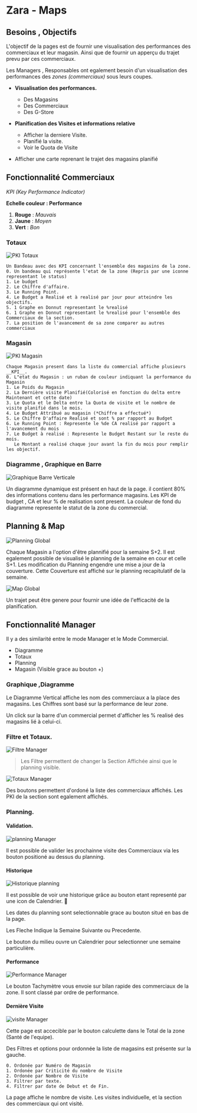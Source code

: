 # Zara - Maps #

## Besoins , Objectifs ##
L'objectif de la pages est de fournir une visualisation des performances des commerciaux et leur magasin.
Ainsi que de fournir un apperçu du trajet prevu par ces commerciaux.

Les Managers , Responsables ont egalement besoin d'un visualisation des performances des _zones (commerciaux)_ sous leurs coupes.

*   **Visualisation des performances.**
    * Des Magasins
    * Des Commerciaux
    * Des G-Store

*   **Planification des Visites et informations relative**
    * Afficher la derniere Visite.
    * Planifié la visite.
    * Voir le Quota de Visite

* Afficher une carte reprenant le trajet des magasins planifié

## Fonctionnalité Commerciaux
_KPI_ *(Key Performance Indicator)*

__Echelle couleur : Performance__

1. __Rouge__ : *Mauvais*
2. __Jaune__ : *Moyen*
3. __Vert__ : *Bon*

### Totaux
![PKI Totaux](/Total.jpg "Total.jpg")

    Un Bandeau avec des KPI concernant l'ensemble des magasins de la zone.
    0. Un bandeau qui représente l'etat de la zone (Repris par une iconne representant le status)
    1. Le budget
    2. Le Chiffre d'affaire.
    3. Le Running Point.
    4. Le Budget a Realisé et à realisé par jour pour atteindre les objectifs.
    5. 1 Graphe en Donnut representant le %realisé
    6. 1 Graphe en Donnut representant le %realisé pour l'ensemble des Commerciaux de la section.
    7. La position de l'avancement de sa zone comparer au autres commerciaux

### Magasin
![PKI Magasin ](/PKIMAG.jpg "PKIMAG.jpg")

    Chaque Magasin present dans la liste du commercial affiche plusieurs __KPI__.
    0. L"etat du Magasin : un ruban de couleur indiquant la performance du Magasin
    1. Le Poids du Magasin
    2. La Dernière visite Planifié(Colorisé en fonction du delta entre Maintenant et cette date)
    3. Le Quota et le Delta entre la Quota de visite et le nombre de visite planifié dans le mois.
    4. Le Budget Attribué au magasin (*Chiffre a effectué*)
    5. Le Chiffre D'affaire Realisé et sont % par rapport au Budget
    6. Le Running Point : Represente le %de CA realisé par rapport a l'avancement du mois
    7. Le Budget à realisé : Represente le Budget Restant sur le reste du mois.
       Le Montant a realisé chaque jour avant la fin du mois pour remplir les objectif.

### Diagramme , Graphique en Barre
![Graphique Barre Verticale](/Graph.jpg "Graph.jpg")

Un diagramme dynamique est présent en haut de la page.
il contient 80% des informations contenu dans les performance magasins.
Les KPI de budget , CA et leur % de realisation sont present.
La couleur de fond du diagramme represente le statut de la zone du commercial.

## Planning &amp; Map
![Planning Global](/planning.jpg "planning.jpg")

Chaque Magasin a l'option d'être plannifié pour la semaine S+2.
Il est egalement possible de visualisé le planning de la semaine en cour et celle S+1.
Les modification du Planning engendre une mise a jour de la couverture.
Cette Couverture est affiché sur le planning recapitulatif de la semaine.

![Map Global](/map.jpg "map.jpg")

Un trajet peut être genere pour fournir une idée de l'efficacité de la planification.

## Fonctionnalité Manager
Il y a des similarité entre le mode Manager et le Mode Commercial.
- Diagramme
- Totaux
- Planning
- Magasin (Visible grace au bouton +)


### Graphique ,Diagramme
Le Diagramme Vertical affiche les nom des commerciaux a la place des magasins.
    Les Chiffres sont basé sur la performance de leur zone.

Un click sur la barre d'un commercial permet d'afficher les % realisé des magasins lié à celui-ci.

### Filtre et Totaux.
![Filtre Manager](/sectionFilter.jpg "filtreSection.jpg")
>Les Filtre permettent de changer la Section Affichée ainsi que le planning visible.

![Totaux Manager](/orderTotal.jpg "ordreTotal.jpg")

Des boutons permettent d'ordoné la liste des commerciaux affichés.
Les PKI de la section sont egalement affichés.

### Planning.
#### Validation.
![planning Manager](/planningManager.jpg "planningManager.jpg")

Il est possible de valider les prochainne visite des Commerciaux via les bouton positioné au dessus du planning.

#### Historique
![Historique planning](/planningHisto.jpg "planningHisto.jpg")

Il est possible de voir une historique grâce au bouton etant representé par une icon de Calendrier. :calendar:

Les dates du planning sont selectionnable grace au bouton situé en bas de la page.

Les Fleche Indique la Semaine Suivante ou Precedente.

Le bouton du milieu ouvre un Calendrier pour selectionner une semaine particulière.

#### Performance
![Performance Manager](/perfManager.jpg "perfManager.jpg")

Le bouton Tachymètre vous envoie sur bilan rapide des commerciaux de la zone.
Il sont classé par ordre de performance.

#### Dernière Visite
![visite Manager](/visiteManager.jpg "visiteManager.jpg")

Cette page est accecible par le bouton calculette dans le Total de la zone (Santé de l'equipe).

Des Filtres et options pour ordonnée la liste de magasins est présente sur la gauche.

    0. Ordonée par Numéro de Magasin
    1. Ordonée par Criticité du nombre de Visite
    2. Ordonée par Nombre de Visite
    3. Filtrer par texte.
    4. Filtrer par date de Debut et de Fin.

La page affiche le nombre de visite.
Les visites individuelle, et la section des commerciaux qui ont visité.






